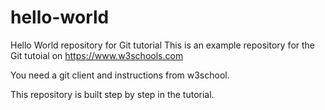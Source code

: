 # hello-world
Hello World repository for Git tutorial
This is an example repository for the Git tutoial on https://www.w3schools.com

You need a git client and instructions from w3school.

This repository is built step by step in the tutorial.
